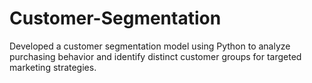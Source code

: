 # Customer-Segmentation
Developed a customer segmentation model using Python to analyze purchasing behavior and identify distinct customer groups for targeted marketing strategies.
